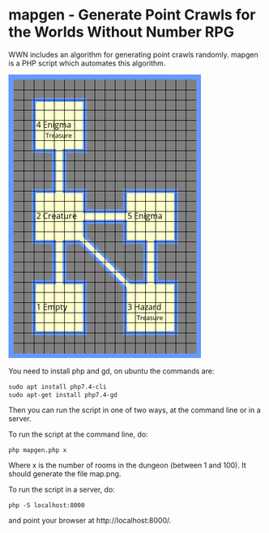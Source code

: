 # mapgen - Generate Point Crawls for the Worlds Without Number RPG

WWN includes an algorithm for generating point crawls randomly.  mapgen is a PHP script which automates this algorithm.

![example map](img/default.png)

You need to install php and gd, on ubuntu the commands are:
```
sudo apt install php7.4-cli
sudo apt-get install php7.4-gd
```
Then you can run the script in one of two ways, at the command line or in a server.

To run the script at the command line, do:
```
php mapgen.php x
```
Where x is the number of rooms in the dungeon (between 1 and 100). It should generate the file map.png.

To run the script in a server, do:
```
php -S localhost:8000
```
and point your browser at http://localhost:8000/.

